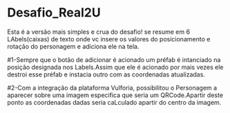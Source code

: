 # Desafio_Real2U
Esta é a versão mais simples e crua do desafio!
se resume em  6 LAbels(caixas) de texto onde vc insere os valores do posicionamento e rotação do personagem
e adiciona ele na tela.

#1-Sempre que o botão de adicionar é acionado  um préfab é intanciado na posição designada nos Labels.Assim que ele é acionado por mais vezes ele destroi esse préfab e instacia outro com as coordenadas atualizadas.

#2-Com a integração da plataforma Vulforia, possibilitou o Personagem a aparecer sobre uma imagem especifica que seria um QRCode.Apartir deste ponto as coordenadas dadas seria caLculado apartir do centro da imagem.
